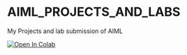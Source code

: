 # AIML_PROJECTS_AND_LABS
My Projects and lab submission of AIML


[![Open In Colab](https://colab.research.google.com/assets/colab-badge.svg)](https://colab.research.google.com/github/RuqsarFirdous/AIML_PROJECTS_AND_LABS/blob/main/AIML_Project_Module_2.ipynb)
